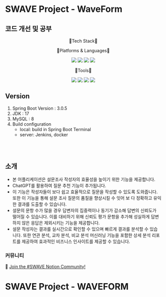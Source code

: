 # SWAVE Project - WaveForm
## 코드 개선 및 공부


<div align="center">

 <p>📖Tech Stack📖</p>

 <p>🚉Platforms & Languages🚉</p>
 <img src="https://img.shields.io/badge/SpringBoot-6DB33F?style=flat&logo=SpringBoot&logoColor=white" />

 <img src="https://img.shields.io/badge/Java-007396?style=flat&logo=Conda-Forge&logoColor=white" />

 <img src="https://img.shields.io/badge/MySQL-4479A1?style=flat&logo=MySQL&logoColor=white"/>

 <img src="https://img.shields.io/badge/Redis-DC382D?style=flat&logo=Redis&logoColor=white"/>

<p>🔋Tools🔋</p>

<img src="https://img.shields.io/badge/IntelliJ IDEA-000000?style=flat&logo=IntelliJ IDEA&logoColor=white" />
<img src="https://img.shields.io/badge/JUnit5-25A162?style=flat&logo=JUnit5&logoColor=white" />
<img src="https://img.shields.io/badge/GitHub-181717?style=flat&logo=GitHub&logoColor=white" />
<img src="https://img.shields.io/badge/Jenkins-D24939?style=flat&logo=Jenkins&logoColor=white" />


 </div>

## Version
1. Spring Boot Version : 3.0.5
2. JDK : 17
3. MySQL : 8
4. Build configuration
   - local: build in Spring Boot Terminal
   - server: Jenkins, docker




</br>
</br>
<h2>소개</h2>

- 본 어플리케이션은 설문조사 작성자의 효율성을 높이기 위한 기능을 제공합니다.    
- ChatGPT를 활용하여 질문 추천 기능이 추가됩니다.    
- 이 기능은 작성자들이 보다 쉽고 효율적으로 질문을 작성할 수 있도록 도와줍니다. 또한 이 기능을 통해 설문 조사 질문의 품질을 향상시킬 수 잇어 보
다 정확하고 유익한 결과를 도출할 수 있습니다.    
- 설문의 문항 수가 많을 경우 답변자의 집중력이나 동기가 감소해 답변의 신뢰도가 떨어질 수 있습니다. 이를 대비하기 위해 신뢰도 평가 문항을
추가해 성실하게 답변하지 않은 응답은 제외시키는 기능을 제공합니다.   
- 설문 작성자는 결과를 실시간으로 확인할 수 있으며 빠르게 결과를 분석할 수 있습니다. 또한 연관 분석, 교차 분석, 비교 분석 머신러닝 기능을
포함한 상세 분석 리포트를 제공하여 효과적인 비즈니스 인사이트를 제공할 수 있습니다.   

### 커뮤니티

💬 [Join the #SWAVE Notion Community!](https://dogfactory.notion.site/KEA-PROJECT-1da977c636264af292055b41e0909454?pvs=4)

# SWAVE Project - WAVEFORM

